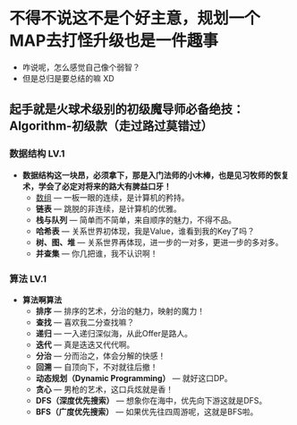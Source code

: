 # 不得不说这不是个好主意，规划一个MAP去打怪升级也是一件趣事
- 咋说呢，怎么感觉自己像个弱智？
- 但是总归是要总结的嘛 XD

## 起手就是火球术级别的初级魔导师必备绝技：Algorithm-初级款（走过路过莫错过）

### 数据结构 LV.1
- **数据结构这一块昂，必须拿下，那是入门法师的小木棒，也是见习牧师的恢复术，学会了必定对将来的路大有脾益口牙！**
  - [数组](/doc_learning/DataConstruction/0_Array.md) — 一板一眼的连续，是计算机的矜持。
  - **链表** — 跳脱的非连续，是计算机的优雅。
  - **栈与队列** — 简单而不简单，来自顺序的魅力，不得不品。
  - **哈希表** — 关系世界初体现，我是Value，谁看到我的Key了吗？
  - **树、图、堆** — 关系世界再体现，进一步的一对多，更进一步的多对多。
  - **并查集** — 你几把谁，我不认识啊！

### 算法 LV.1
- **算法啊算法**
  - **排序** — 排序的艺术，分治的魅力，映射的魔力！
  - **查找** — 喜欢我二分查找嘛？
  - **递归** — 一入递归深似海，从此Offer是路人。
  - **迭代** — 真是迭迭又代代啊。
  - **分治** — 分而治之，体会分解的快感！
  - **回溯** — 自顶向下，不对就往后撤！
  - **动态规划（Dynamic Programming）** — 就好这口DP。
  - **贪心** — 男枪的艺术，这口兵炫就是香！
  - **DFS（深度优先搜索）** — 想象你在海中，优先向下游这就是DFS。
  - **BFS（广度优先搜索）** — 如果优先往四周游呢，这就是BFS啦。
